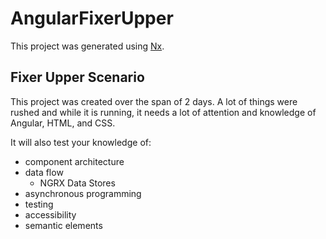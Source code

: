

# AngularFixerUpper

This project was generated using [Nx](https://nx.dev).

## Fixer Upper Scenario

This project was created over the span of 2 days. A lot of things were rushed and while it is running, it needs a lot of attention and knowledge of Angular, HTML, and CSS.

It will also test your knowledge of:

- component architecture
- data flow
  - NGRX Data Stores
- asynchronous programming
- testing
- accessibility
- semantic elements